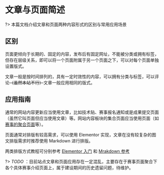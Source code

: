 # 文章与页面简述

?> 本篇文档介绍文章和页面两种内容形式的区别与常用应用场景

## 区别

页面更倾向于长期的、固定的内容，发布后有固定网址，不能被分类或拥有标签，但存在层级关系，即可以将一个页面附属于另一个页面之下，可以对每个页面单独设置版式。

文章一般是按时间排列的，具有一定时效性的内容，可以拥有分类与标签，可以评论~~（虽然本站不行）~~文章一般应用相同的版式。

## 应用指南

通常的网站内容更新应当使用文章，比如技术贴、赛事报名通知或是成果提交页面（虽然它叫页面但应当使用文章）等。网站内容板块的集合页面应当使用页面（如[赛事的聚合页面](https://thuce.top/event)等）。

页面通常对排版有较高需求，可以使用 Elementor 实现，文章在没有较复杂的图文排版需求时推荐使用 Markdown 进行排版。

两类排版方式教程可分别参考 [Elementor 入门](elementor) 和 [Mrakdown 参考](markdown)

?> _TODO_ ：目前站点文章和页面应用存在一定混乱，主要存在于赛事页面聚合下各个具体赛事介绍页面上，属于建设期间的历史遗留问题，待维护。